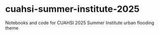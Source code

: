 # cuahsi-summer-institute-2025
Notebooks and code for CUAHSI 2025 Summer Institute urban flooding theme
